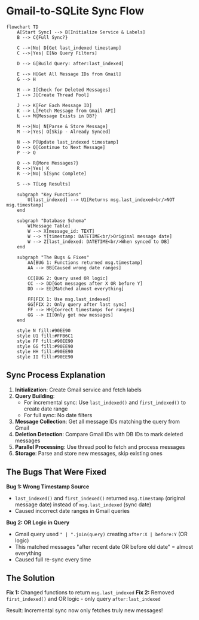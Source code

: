 # Gmail-to-SQLite Sync Flow

```mermaid
flowchart TD
    A[Start Sync] --> B[Initialize Service & Labels]
    B --> C{Full Sync?}

    C -->|No| D[Get last_indexed timestamp]
    C -->|Yes| E[No Query Filters]

    D --> G[Build Query: after:last_indexed]

    E --> H[Get All Message IDs from Gmail]
    G --> H

    H --> I[Check for Deleted Messages]
    I --> J[Create Thread Pool]

    J --> K[For Each Message ID]
    K --> L[Fetch Message from Gmail API]
    L --> M{Message Exists in DB?}

    M -->|No| N[Parse & Store Message]
    M -->|Yes| O[Skip - Already Synced]

    N --> P[Update last_indexed timestamp]
    O --> Q[Continue to Next Message]
    P --> Q

    Q --> R{More Messages?}
    R -->|Yes| K
    R -->|No| S[Sync Complete]

    S --> T[Log Results]

    subgraph "Key Functions"
        U[last_indexed] --> U1[Returns msg.last_indexed<br/>NOT msg.timestamp]
    end

    subgraph "Database Schema"
        W[Message Table]
        W --> X[message_id: TEXT]
        W --> Y[timestamp: DATETIME<br/>Original message date]
        W --> Z[last_indexed: DATETIME<br/>When synced to DB]
    end

    subgraph "The Bugs & Fixes"
        AA[BUG 1: Functions returned msg.timestamp]
        AA --> BB[Caused wrong date ranges]

        CC[BUG 2: Query used OR logic]
        CC --> DD[Got messages after X OR before Y]
        DD --> EE[Matched almost everything]

        FF[FIX 1: Use msg.last_indexed]
        GG[FIX 2: Only query after last sync]
        FF --> HH[Correct timestamps for ranges]
        GG --> II[Only get new messages]
    end

    style N fill:#90EE90
    style U1 fill:#FFB6C1
    style FF fill:#90EE90
    style GG fill:#90EE90
    style HH fill:#90EE90
    style II fill:#90EE90
```

## Sync Process Explanation

1. **Initialization**: Create Gmail service and fetch labels
2. **Query Building**:
   - For incremental sync: Use `last_indexed()` and `first_indexed()` to create date range
   - For full sync: No date filters
3. **Message Collection**: Get all message IDs matching the query from Gmail
4. **Deletion Detection**: Compare Gmail IDs with DB IDs to mark deleted messages
5. **Parallel Processing**: Use thread pool to fetch and process messages
6. **Storage**: Parse and store new messages, skip existing ones

## The Bugs That Were Fixed

**Bug 1: Wrong Timestamp Source**

- `last_indexed()` and `first_indexed()` returned `msg.timestamp` (original message date) instead of `msg.last_indexed` (sync date)
- Caused incorrect date ranges in Gmail queries

**Bug 2: OR Logic in Query**

- Gmail query used `" | ".join(query)` creating `after:X | before:Y` (OR logic)
- This matched messages "after recent date OR before old date" = almost everything
- Caused full re-sync every time

## The Solution

**Fix 1:** Changed functions to return `msg.last_indexed`
**Fix 2:** Removed `first_indexed()` and OR logic - only query `after:last_indexed`

Result: Incremental sync now only fetches truly new messages!
